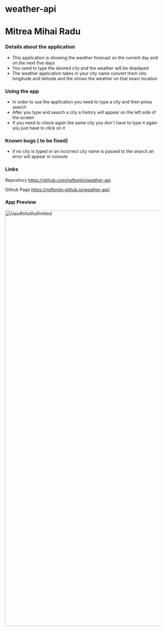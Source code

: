 # weather-api

# Mitrea Mihai Radu 


### Details about the application

- This application is showing the weather forecast on the current day and on the next five days
- You need to type the desired city and the weather will be displayed 
- The weather application takes in your city name convert them into longitude and latitude and the shows the weather on that exact location 

### Using the app
- In order to use the application you need to type a city and then press search
- After you type and search a city a history will appear on the left side of the screen
- If you need to check again the same city you don`t have to type it again you just have to click on it 

### Known bugs  ( to be fixed)

- if no city is typed or an incorrect city name is passed to the search an error will appear in console 

### Links 

   Repository   https://github.com/neftonjin/weather-api

   Github Page   https://neftonjin.github.io/weather-api/


### App Preview


<img width="1354" alt="Uasdfsfsdfsdfntitled" src="https://user-images.githubusercontent.com/25286630/217599499-29be8243-7241-45d7-b135-d3b366e183eb.png">